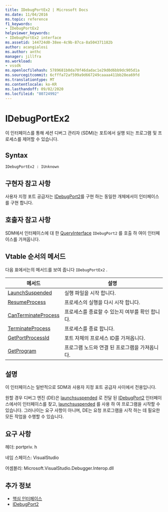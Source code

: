 ```yaml
---
title: IDebugPortEx2 | Microsoft Docs
ms.date: 11/04/2016
ms.topic: reference
f1_keywords:
- IDebugPortEx2
helpviewer_keywords:
- IDebugPortEx2 interface
ms.assetid: 144724d0-38ee-4c9b-87ca-8a504371182b
author: acangialosi
ms.author: anthc
manager: jillfra
ms.workload:
- vssdk
ms.openlocfilehash: 5789681b0da70f46dadac1e29d0d6bb9dc905d1a
ms.sourcegitcommit: 6cfffa72af599a9d667249caaaa411bb28ea69fd
ms.translationtype: MT
ms.contentlocale: ko-KR
ms.lasthandoff: 09/02/2020
ms.locfileid: "80724992"
---
```

# <a name="idebugportex2"></a>IDebugPortEx2
이 인터페이스를 통해 세션 디버그 관리자 (SDM)는 포트에서 실행 되는 프로그램 및 프로세스를 제어할 수 있습니다.

## <a name="syntax"></a>Syntax

```
IDebugPortEx2 : IUnknown
```

## <a name="notes-for-implementers"></a>구현자 참고 사항
 사용자 지정 포트 공급자는 [IDebugPort2](../../../extensibility/debugger/reference/idebugport2.md)를 구현 하는 동일한 개체에서이 인터페이스를 구현 합니다.

## <a name="notes-for-callers"></a>호출자 참고 사항
 SDM에서 인터페이스에 대 한 [QueryInterface](/cpp/atl/queryinterface) `IDebugPort2` 를 호출 하 여이 인터페이스를 가져옵니다.

## <a name="methods-in-vtable-order"></a>Vtable 순서의 메서드
 다음 표에서는의 메서드를 보여 줍니다 `IDebugPortEx2` .

|메서드|설명|
|------------|-----------------|
|[LaunchSuspended](../../../extensibility/debugger/reference/idebugportex2-launchsuspended.md)|실행 파일을 시작 합니다.|
|[ResumeProcess](../../../extensibility/debugger/reference/idebugportex2-resumeprocess.md)|프로세스의 실행을 다시 시작 합니다.|
|[CanTerminateProcess](../../../extensibility/debugger/reference/idebugportex2-canterminateprocess.md)|프로세스를 종료할 수 있는지 여부를 확인 합니다.|
|[TerminateProcess](../../../extensibility/debugger/reference/idebugportex2-terminateprocess.md)|프로세스를 종료 합니다.|
|[GetPortProcessId](../../../extensibility/debugger/reference/idebugportex2-getportprocessid.md)|포트 자체의 프로세스 ID를 가져옵니다.|
|[GetProgram](../../../extensibility/debugger/reference/idebugportex2-getprogram.md)|프로그램 노드와 연결 된 프로그램을 가져옵니다.|

## <a name="remarks"></a>설명
 이 인터페이스는 일반적으로 SDM과 사용자 지정 포트 공급자 사이에서 전용입니다.

 원할 경우 디버그 엔진 (DE)은 [launchsuspended](../../../extensibility/debugger/reference/idebugenginelaunch2-launchsuspended.md) 로 전달 된 [IDebugPort2](../../../extensibility/debugger/reference/idebugport2.md) 인터페이스에서이 인터페이스를 찾고, [launchsuspended](../../../extensibility/debugger/reference/idebugportex2-launchsuspended.md) 를 사용 하 여 프로그램을 시작할 수 있습니다. 그러나이는 요구 사항이 아니며, DE는 요청 프로그램을 시작 하는 데 필요한 모든 작업을 수행할 수 있습니다.

## <a name="requirements"></a>요구 사항
 헤더: portpriv. h

 네임 스페이스: VisualStudio

 어셈블리: Microsoft.VisualStudio.Debugger.Interop.dll

## <a name="see-also"></a>추가 정보
- [핵심 인터페이스](../../../extensibility/debugger/reference/core-interfaces.md)
- [IDebugPort2](../../../extensibility/debugger/reference/idebugport2.md)
